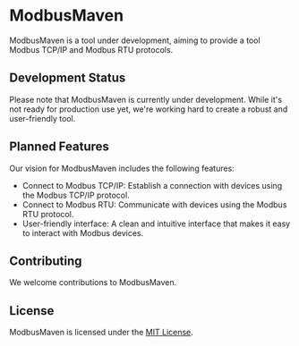 # ModbusMaven

ModbusMaven is a tool under development, aiming to provide a tool Modbus TCP/IP and Modbus RTU protocols.

## Development Status

Please note that ModbusMaven is currently under development. While it's not ready for production use yet, we're working hard to create a robust and user-friendly tool.

## Planned Features

Our vision for ModbusMaven includes the following features:

- Connect to Modbus TCP/IP: Establish a connection with devices using the Modbus TCP/IP protocol.
- Connect to Modbus RTU: Communicate with devices using the Modbus RTU protocol.
- User-friendly interface: A clean and intuitive interface that makes it easy to interact with Modbus devices.

## Contributing

We welcome contributions to ModbusMaven. 

## License

ModbusMaven is licensed under the [MIT License](LICENSE.md).